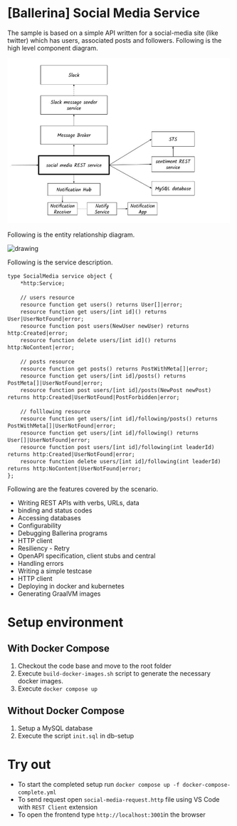 # [Ballerina] Social Media Service

The sample is based on a simple API written for a social-media site (like twitter) which has users, associated posts and followers. Following is the high level component diagram.

<img src="diagram.jpg" alt="drawing" width='500'/>

Following is the entity relationship diagram.

<img src="er.png" alt="drawing" width='700'/>

Following is the service description.

```ballerina
type SocialMedia service object {
    *http:Service;

    // users resource
    resource function get users() returns User[]|error;
    resource function get users/[int id]() returns User|UserNotFound|error;
    resource function post users(NewUser newUser) returns http:Created|error;
    resource function delete users/[int id]() returns http:NoContent|error;

    // posts resource
    resource function get posts() returns PostWithMeta[]|error;
    resource function get users/[int id]/posts() returns PostMeta[]|UserNotFound|error;
    resource function post users/[int id]/posts(NewPost newPost) returns http:Created|UserNotFound|PostForbidden|error;
    
    // folllowing resource
    resource function get users/[int id]/following/posts() returns PostWithMeta[]|UserNotFound|error;
    resource function get users/[int id]/following() returns User[]|UserNotFound|error;
    resource function post users/[int id]/following(int leaderId) returns http:Created|UserNotFound|error;
    resource function delete users/[int id]/following(int leaderId) returns http:NoContent|UserNotFound|error;
};
```

Following are the features covered by the scenario.

- Writing REST APIs with verbs, URLs, data
- binding and status codes
- Accessing databases
- Configurability
- Debugging Ballerina programs
- HTTP client
- Resiliency - Retry
- OpenAPI specification, client stubs and central
- Handling errors
- Writing a simple testcase
- HTTP client
- Deploying in docker and kubernetes
- Generating GraalVM images

# Setup environment

## With Docker Compose

1. Checkout the code base and move to the root folder
2. Execute `build-docker-images.sh` script to generate the necessary docker images.
3. Execute `docker compose up`

## Without Docker Compose

1. Setup a MySQL database
2. Execute the script `init.sql` in db-setup

# Try out

- To start the completed setup run `docker compose up -f docker-compose-complete.yml`
- To send request open `social-media-request.http` file using VS Code with `REST Client` extension
- To open the frontend type `http://localhost:3001`in the browser
